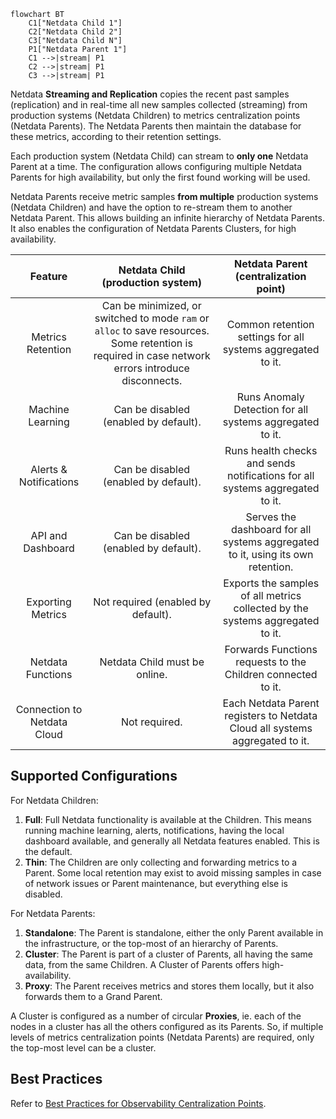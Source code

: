 


```mermaid
flowchart BT
    C1["Netdata Child 1"]
    C2["Netdata Child 2"]
    C3["Netdata Child N"]
    P1["Netdata Parent 1"]
    C1 -->|stream| P1
    C2 -->|stream| P1
    C3 -->|stream| P1
```

Netdata **Streaming and Replication** copies the recent past samples (replication) and in real-time all new samples collected (streaming) from production systems (Netdata Children) to metrics centralization points (Netdata Parents). The Netdata Parents then maintain the database for these metrics, according to their retention settings.

Each production system (Netdata Child) can stream to **only one** Netdata Parent at a time. The configuration allows configuring multiple Netdata Parents for high availability, but only the first found working will be used.

Netdata Parents receive metric samples **from multiple** production systems (Netdata Children) and have the option to re-stream them to another Netdata Parent. This allows building an infinite hierarchy of Netdata Parents. It also enables the configuration of Netdata Parents Clusters, for high availability.

|           Feature           |                                                         Netdata Child (production system)                                                          |                      Netdata Parent (centralization point)                      |
|:---------------------------:|:--------------------------------------------------------------------------------------------------------------------------------------------------:|:-------------------------------------------------------------------------------:|
|      Metrics Retention      | Can be minimized, or switched to mode `ram` or `alloc` to save resources. Some retention is required in case network errors introduce disconnects. |           Common retention settings for all systems aggregated to it.           |
|      Machine Learning       |                                                       Can be disabled (enabled by default).                                                        |            Runs Anomaly Detection for all systems aggregated to it.             |
|   Alerts & Notifications    |                                                       Can be disabled (enabled by default).                                                        |  Runs health checks and sends notifications for all systems aggregated to it.   |
|      API and Dashboard      |                                                       Can be disabled (enabled by default).                                                        | Serves the dashboard for all systems aggregated to it, using its own retention. |
|      Exporting Metrics      |                                                         Not required (enabled by default).                                                         |  Exports the samples of all metrics collected by the systems aggregated to it.  |
|      Netdata Functions      |                                                            Netdata Child must be online.                                                           |          Forwards Functions requests to the Children connected to it.           |
| Connection to Netdata Cloud |                                                                   Not required.                                                                    |  Each Netdata Parent registers to Netdata Cloud all systems aggregated to it.   |

## Supported Configurations

For Netdata Children:

1. **Full**: Full Netdata functionality is available at the Children. This means running machine learning, alerts, notifications, having the local dashboard available, and generally all Netdata features enabled. This is the default.
2. **Thin**: The Children are only collecting and forwarding metrics to a Parent. Some local retention may exist to avoid missing samples in case of network issues or Parent maintenance, but everything else is disabled.

For Netdata Parents:

1. **Standalone**: The Parent is standalone, either the only Parent available in the infrastructure, or the top-most of an hierarchy of Parents.
2. **Cluster**: The Parent is part of a cluster of Parents, all having the same data, from the same Children. A Cluster of Parents offers high-availability.
3. **Proxy**: The Parent receives metrics and stores them locally, but it also forwards them to a Grand Parent.

A Cluster is configured as a number of circular **Proxies**, ie. each of the nodes in a cluster has all the others configured as its Parents. So, if multiple levels of metrics centralization points (Netdata Parents) are required, only the top-most level can be a cluster.

## Best Practices

Refer to [Best Practices for Observability Centralization Points](/docs/agent/observability-centralization-points/best-practices).
